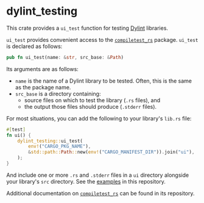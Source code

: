 # dylint_testing

This crate provides a `ui_test` function for testing [Dylint](https://github.com/trailofbits/dylint) libraries.

`ui_test` provides convenient access to the [`compiletest_rs`](https://github.com/Manishearth/compiletest-rs) package. `ui_test` is declared as follows:

```rust
pub fn ui_test(name: &str, src_base: &Path)
```

Its arguments are as follows:

* `name` is the name of a Dylint library to be tested. Often, this is the same as the package name.
* `src_base` is a directory containing:
    * source files on which to test the library (`.rs` files), and
    * the output those files should produce (`.stderr` files).

For most situations, you can add the following to your library's `lib.rs` file:

```rust
#[test]
fn ui() {
    dylint_testing::ui_test(
        env!("CARGO_PKG_NAME"),
        &std::path::Path::new(env!("CARGO_MANIFEST_DIR")).join("ui"),
    );
}
```

And include one or more `.rs` and `.stderr` files in a `ui` directory alongside your library's `src` directory. See the [examples](../../examples) in this repository.

Additional documentation on [`compiletest_rs`](https://github.com/Manishearth/compiletest-rs) can be found in its repository.
